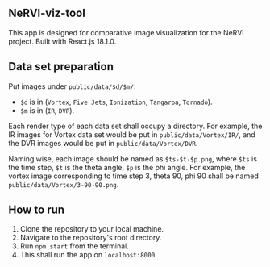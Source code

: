 ## NeRVI-viz-tool
This app is designed for comparative image visualization for the NeRVI project. Built with React.js 18.1.0.

## Data set preparation
Put images under `public/data/$d/$m/`.
- `$d` is in (`Vortex`, `Five Jets`, `Ionization`, `Tangaroa`, `Tornado`).
- `$m` is in (`IR`, `DVR`).

<!-- eol -->

Each render type of each data set shall occupy a directory. For example, the IR images for Vortex data set would be put in `public/data/Vortex/IR/`, and the DVR images would be put in `public/data/Vortex/DVR`.

Naming wise, each image should be named as `$ts-$t-$p.png`, where `$ts` is the time step, `$t` is the theta angle, `$p` is the phi angle. For example, the vortex image corresponding to time step 3, theta 90, phi 90 shall be named `public/data/Vortex/3-90-90.png`.

## How to run
1. Clone the repository to your local machine.
2. Navigate to the repository's root directory.
3. Run `npm start` from the terminal.
4. This shall run the app on `localhost:8000`.
